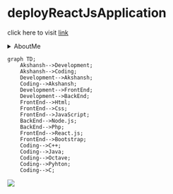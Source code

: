 # deployReactJsApplication

click here to visit [link](https://akshanshchauhan.github.io/deployReactJsApplication/)

<details><summary>AboutMe</summary>
<p>

#### Akshansh Chauhan
 <img src="https://avatars.githubusercontent.com/u/92544823?s=400&u=da8a989c09b24996987596bda0f6c22151615937&v=4" width="200" height="200"><br>
 Age 21<br><br>
 <img src="https://static.toiimg.com/photo/77995321.cms" width="200" height="150"> **I am Form Uttarakhand**
</p><br>
</details>

```mermaid
graph TD;
    Akshansh-->Development;
    Akshansh-->Coding;
    Development-->Akshansh;
    Coding-->Akshansh;
    Development-->FrontEnd;
    Development-->BackEnd;
    FrontEnd-->Html;
    FrontEnd-->Css;
    FrontEnd-->JavaScript;
    BackEnd-->Node.js;
    BackEnd-->Php;
    FrontEnd-->React.js;
    FrontEnd-->Bootstrap;
    Coding-->C++;
    Coding-->Java;
    Coding-->Octave;
    Coding-->Pyhton;
    Coding-->C;
```
[![](https://raw.githubusercontent.com/melihaksoy/HoldToLoadLayout/master/gifs/htl_4.gif)](https://github.com/AkshanshChauhan)
